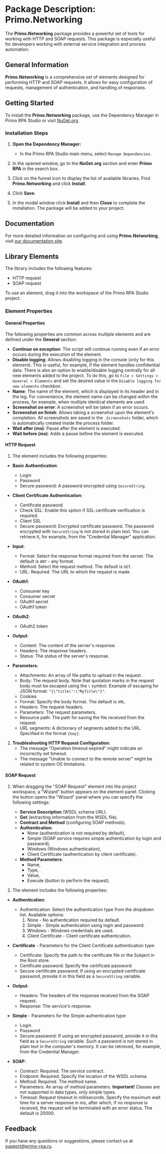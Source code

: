 # Package Description: Primo.Networking

The **Primo.Networking** package provides a powerful set of tools for working with HTTP and SOAP requests. This package is especially useful for developers working with external service integration and process automation.

## General Information

**Primo.Networking** is a comprehensive set of elements designed for performing HTTP and SOAP requests. It allows for easy configuration of requests, management of authentication, and handling of responses.

## Getting Started

To install the **Primo.Networking** package, use the Dependency Manager in Primo RPA Studio or visit [NuGet.org](https://www.nuget.org/).

### Installation Steps

1. **Open the Dependency Manager:**
   - In the Primo RPA Studio main menu, select `Manage Dependencies`.

2. In the opened window, go to the **NuGet.org** section and enter **Primo RPA** in the search box.

3. Click on the funnel icon to display the list of available libraries. Find **Primo.Networking** and click **Install**.

4. Click **Save**.

5. In the modal window click **Install** and then **Close** to complete the installation. The package will be added to your project.

## Documentation

For more detailed information on configuring and using **Primo.Networking**, visit [our documentation site](https://docs.primo-rpa.com).

## Library Elements

The library includes the following features:

- HTTP request
- SOAP request

To use an element, drag it into the workspace of the Primo RPA Studio project.

### Element Properties

#### General Properties
The following properties are common across multiple elements and are defined under the **General** section:

- **Continue on exception**: The script will continue running even if an error occurs during the execution of the element.
- **Disable logging**: Allows disabling logging in the console (only for this element). This is useful, for example, if the element handles confidential data. There is also an option to enable/disable logging centrally for all new elements added to the project. To do this, go to `File > Settings > General > Elements` and set the desired value in the `Disable logging for new elements` checkbox.
- **Name**: The name of the element, which is displayed in its header and in the log. For convenience, the element name can be changed within the process, for example, when multiple identical elements are used.
- **Screenshot on error**: A screenshot will be taken if an error occurs.
- **Screenshot on finish**: Allows taking a screenshot upon the element's completion. All screenshots are saved in the `.Screenshots` folder, which is automatically created inside the process folder.
- **Wait after (ms)**: Pause after the element is executed.
- **Wait before (ms)**: Adds a pause before the element is executed.

#### HTTP Request

1. The element includes the following properties:

- **Basic Authentication**:
  - Login
  - Password
  - Secure password: A password encrypted using `SecureString`.

- **Client Certificate Authentication**:
  - Certificate password
  - Check SSL: Enable this option if SSL certificate verification is required.
  - Client SSL
  - Secure password: Encrypted certificate password. The password encrypted with `SecureString` is not stored in plain text. You can retrieve it, for example, from the "Credential Manager" application.

- **Input**:
  - Format: Select the response format required from the server. The default is `ANY` - any format.
  - Method: Select the request method. The default is `GET`.
  - URL: Required. The URL to which the request is made.

- **OAuth1**:
  - Consumer key
  - Consumer secret
  - OAuth1 secret
  - OAuth1 token

- **OAuth2**:
  - OAuth2 token

- **Output**:
  - Content: The content of the server's response.
  - Headers: The response headers.
  - Status: The status of the server's response.

- **Parameters**:
  - Attachments: An array of file paths to upload in the request.
  - Body: The request body. Note that quotation marks in the request body must be escaped using the `\` symbol. Example of escaping for JSON format: `"{\"title\":\"MyTitle\"}"`.
  - Cookies
  - Format: Specify the body format. The default is `XML`.
  - Headers: The request headers.
  - Parameters: The request parameters.
  - Resource path: The path for saving the file received from the request.
  - URL segments: A dictionary of segments added to the URL. Specified in the format `{key}`.

2. **Troubleshooting HTTP Request Configuration**:
   - The message "Operation timeout expired" might indicate an incorrectly set timeout.
   - The message "Unable to connect to the remote server" might be related to system OS limitations.

#### SOAP Request

1. When dragging the "SOAP Request" element into the project workspace, a "Wizard" button appears on the element panel. Clicking the button opens the "Wizard" panel where you can specify the following settings:
   - **Service Description** (WSDL schema URL).
   - **Get** (extracting information from the WSDL file).
   - **Contract and Method** (configuring SOAP methods).
   - **Authentication**:
     - None (authentication is not required by default),
     - Simple (SOAP service requires simple authentication by login and password),
     - Windows (Windows authentication),
     - Client Certificate (authentication by client certificate).
   - **Method Parameters**:
     - Name,
     - Type,
     - Value,
     - Execute (button to perform the request).

2. The element includes the following properties:

- **Authentication**:
  - Authentication: Select the authentication type from the dropdown list. Available options:
    1. None - No authentication required by default.
    2. Simple - Simple authentication using login and password.
    3. Windows - Windows credentials are used.
    4. Client Certificate - Client certificate authentication.

- **Certificate** - Parameters for the Client Certificate authentication type:
  - Certificate: Specify the path to the certificate file or the Subject in the Root store.
  - Certificate password: Specify the certificate password.
  - Secure certificate password: If using an encrypted certificate password, provide it in this field as a `SecureString` variable.

- **Output**:
  - Headers: The headers of the response received from the SOAP request.
  - Response: The service's response.

- **Simple** - Parameters for the Simple authentication type:
  - Login
  - Password
  - Secure password: If using an encrypted password, provide it in this field as a `SecureString` variable. Such a password is not stored in plain text in the computer's memory. It can be retrieved, for example, from the Credential Manager.

- **SOAP**:
  - Contract: Required. The service contract.
  - Endpoint: Required. Specify the location of the WSDL schema.
  - Method: Required. The method name.
  - Parameters: An array of method parameters. **Important!** Classes are not supported in data types, only simple types.
  - Timeout: Request timeout in milliseconds. Specify the maximum wait time for a server response in ms, after which, if no response is received, the request will be terminated with an error status. The default is 20000.

## Feedback

If you have any questions or suggestions, please contact us at [support@primo-rpa.ru](mailto:support@primo-rpa.ru).
